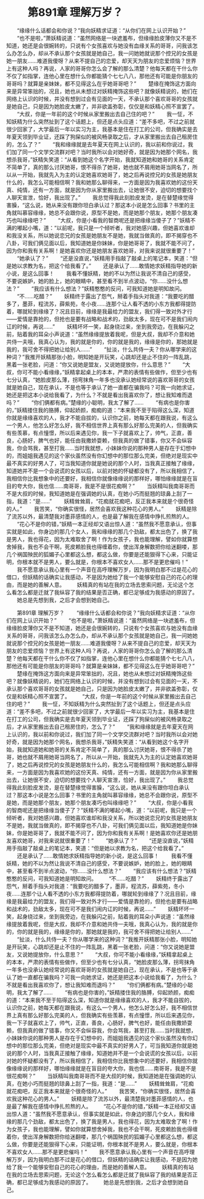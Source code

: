 # 　　第891章 理解万岁？
　　“缘缘什么话都会和你说？”我向妖精求证道：“从你们在网上认识开始？”
　　“也不是啦，”萧妖精说道：“虽然网络是一块遮羞布，但缘缘脸皮薄你又不是不知道，她还是会很婉转的，只说有个女孩喜欢与她没有血缘关系的哥哥，问我该怎么办怎么办，却从不承认那个女孩就是她自己，我一问她她就说那个控兄的女孩是她一朋友……难道我傻呀？从来不提自己的恋爱，却天天为朋友的恋爱烦恼？世界上有这种人吗？再说，人家的哥哥你怎么会了解的那么清楚？他每天都在干什么你不仅了如指掌，连他心里在想什么你都能猜个七七八八，那他还有可能是你朋友的哥哥吗？就算是亲妹妹，都不见得这么在乎她哥哥吧？”
　　楚缘在掩饰这方面向来是异常笨拙的，况且，她也从未想过对妖精掩饰这些吧？就像妖精说的，她们在网络上认识的时候，并没有想到过会有见面的一天，不承认那个喜欢哥哥的女孩就是她自己，只是因为她脸皮太嫩了，并非欲盖弥彰，仅仅是和妖精心照不宣罢了。
　　“大叔，你是一年前的这个时候从家里搬出去自己住的吧？”
　　我一怔，不知妖精为什么突然扯到了这个话题上，但还是点头应道：“差不多吧，不过之前就很少回家了，大学最后一年以实习为主，我基本是住在打工的公司，但我确实是去年夏天领到毕业证，还踩了狗屎似的被风畅录取之后，才从家里搬出去自己租房住的，怎么了？”
　　“我和缘缘就是去年夏天在网上认识的，我以前和你说过，我们加了同一个文学交流群对吧？当时我所以会对她好奇，就是因为她那个网名，我想杀我哥，”妖精失笑道：“从看到她这个名字开始，我就知道她和她哥的关系肯定不简单了，真的那么讨厌她哥，恨不得杀了她哥，她也就不屑用她哥当网名了，所以从一开始，我就先入为主的认定她喜欢她哥了，她之后再说控兄的女孩是她朋友什么的，我怎么可能相信啊？我和她那么聊得来，一方面是因为我喜欢她的这份天真、纯情，还有一方面，就是因为你从家里搬出去，让她很不安，迫切的想要找个人聊天宣泄，恰好，我出现了。”
　　我总觉得我此刻脸皮发烫，是在替楚缘觉得害臊，“这么说，她从来没有跟你坦白承认过？那这本小说是怎么回事？书里的主角就叫慕容缘缘，她总不会跟你说，原型不是她，而是她那个朋友，她那个朋友凑巧也叫缘缘吧？”
　　“大叔，你是小看我的智商呢还是把缘缘当傻子了？”妖精不满的嘟起小嘴，道：“以前呢，我只是一个倾听者，我对她感兴趣，但她喜欢谁却和我没关系，所以她说恋兄的女孩是她朋友不是她，我就当做真的，即不揭穿也不八卦，可我们俩见面以后，我知道她是你妹妹，你是她哥哥了，我就不能不问了，因为你和我有关系啊！是她喜欢你还是她朋友喜欢她哥，对我来说就很重要了！”
　　“她承认了？”
　　“还是没直说，”妖精用手指敲了敲桌上的笔记本，笑道：“但是她以求教为名，把这个给我看了。”
　　还是承认了……敢情她求妖精指导她的新小说，是这么回事！
　　我看不懂妖精，她的不以为然让我说不清自己的感受，不要说嫉妒，她的脸上，她的眼睛中，甚至看不到半点波动，“你……没什么想法？”
　　“我应该有什么想法？”妖精憨憨的反问，可我知道她是明知故问。
　　“不……吃醋？”
　　妖精终于露出了怨气，掰着手指头对我道：“我要吃的醋多了，墨菲，程流苏，薛紫苑，冬小夜……连那个让人看不透的小东方我都得提防着，哪就轮到缘缘了？况且目前，缘缘是我最给力的盟友，我们得一致对外才行——爱情是靠抢的，但抢也是要有战略和战术的，劲敌太多，现在可不是我们闹内讧的时候，再说……”
　　妖精坏坏一笑，起身绕过来，坐到我旁边，在我躲闪之前，贴着我的耳朵小声说道：“虽然缘缘提放着我呢，但是大叔，我却不介意和她共侍一夫哦，我真心认为，我的就是你的，你的就是我的，缘缘是你的，那她就是我的，我可舍不得把她让给别人……”
　　“扯淡，什么共侍一夫？你从哪学来的这种词？”我推开妖精那张小脸，明知她是开玩笑，心跳却还是止不住的一阵乱跳，黑着一张老脸，问道：“你又说她是盟友，又说她提放你，什么意思？”
　　“大叔，你可不能小看缘缘，”妖精拿起桌上的本本，严肃的表情有些做作，但至少也有七分认真，“她脸皮那么薄，拐弯抹角一年多也没承认她经常说的喜欢哥哥的女孩就是她自己，现在承认，不是也等于承认了她一直都在骗我吗？可我一向她求证，她还是把这本小说给我看了，为什么？不就是看出我喜欢你了，想让我知难而退吗？”
　　“你们俩都有病。”楚缘的小聪明，我太了解了……
　　“有病也是你害的，”妖精搂住我的胳膊，仰起娇颜，痴痴的道：“本来我不至于陷得这么深，知道你就是缘缘喜欢的人，我才不能自拔的，认识你之前，她每天都在跟我说，有这么一个男人，他怎么好怎么好，我不相信世界上真有那么好那么完美的人，但我确实有些羡慕，有点憧憬，所以后来遇见你，我一下子就喜欢上了，帅气，正直，善良，心肠好，脾气也好，能任由我撒娇耍赖，但我真的做了错事，你又不会纵容我，你会骂我，甚至打我……当时我就想，小妹妹你说的那种男人是存在于幻想中的，而姐姐我遇见的这个家伙虽然没有你幻想中的那位那么完美，但绝对是现实中最不真实的好男人了，可当我知道你就是她说的那个人时，当我真正接触了缘缘，知道她并不是一个会说谎的女孩以后，以前对她的怀疑都没有了，所以我相信了，我相信你比我想象中的还要好，我相信你就像缘缘说的那样好，哪怕缘缘就是在盲目的夸大你，我也信……南哥哥，我是不是很花痴啊？”
　　当妖精叫我南哥哥而不是大叔的时候，我知道她是在强调她的认真，在她小巧而挺翘的琼鼻上刮了一指，我道：“是……”
　　妖精耸耸肩，“花痴就花痴吧，反正我本来就是个很奇怪的人。”
　　我苦笑，“你确实很怪，居然会喜欢我这种花心的男人。”
　　妖精是除了流苏以外，最清楚我对墨菲感情的人，也是最了解我在感情中挣扎煎熬的人。
　　“花心不是你的错，”妖精一本正经却又语出惊人道：“虽然我不愿意承认，但事实就是如此，你身边的那几个女人，我和缘缘的那几个劲敌，都太出色了，换了我是男人，我也得花，因为太难取舍了啊！作为女孩子，我也能理解，譬如你就算想舍掉我，我也不会干啊，死皮赖脸我也得缠着你，使出浑身解数把你给迷翻喽，那几个祸国殃民的狐媚子心里都这么想，都这么做，你要是还能狠得下心来，只能证明，你根本就不是男人，要么就是，你根本不喜欢女人……那不是更悲催吗！”
　　我不愿意承认我心里有一个声音在高呼理解万岁，因为我明白那不过是花心的借口，但妖精的话确实让我感动，不是因为她给了我一个能够安慰自己的花心的理由，而是她的善解人意。
　　妖精真的有站在我的立场去思索问题，无论这个怎么看怎么都是迁就了我纵容了我的结果是否正确，都已足够成为我感动的原因了。
　　她总是先想到我，之后才会想到她自己。

　　第891章 理解万岁？
　　“缘缘什么话都会和你说？”我向妖精求证道：“从你们在网上认识开始？”
　　“也不是啦，”萧妖精说道：“虽然网络是一块遮羞布，但缘缘脸皮薄你又不是不知道，她还是会很婉转的，只说有个女孩喜欢与她没有血缘关系的哥哥，问我该怎么办怎么办，却从不承认那个女孩就是她自己，我一问她她就说那个控兄的女孩是她一朋友……难道我傻呀？从来不提自己的恋爱，却天天为朋友的恋爱烦恼？世界上有这种人吗？再说，人家的哥哥你怎么会了解的那么清楚？他每天都在干什么你不仅了如指掌，连他心里在想什么你都能猜个七七八八，那他还有可能是你朋友的哥哥吗？就算是亲妹妹，都不见得这么在乎她哥哥吧？”
　　楚缘在掩饰这方面向来是异常笨拙的，况且，她也从未想过对妖精掩饰这些吧？就像妖精说的，她们在网络上认识的时候，并没有想到过会有见面的一天，不承认那个喜欢哥哥的女孩就是她自己，只是因为她脸皮太嫩了，并非欲盖弥彰，仅仅是和妖精心照不宣罢了。
　　“大叔，你是一年前的这个时候从家里搬出去自己住的吧？”
　　我一怔，不知妖精为什么突然扯到了这个话题上，但还是点头应道：“差不多吧，不过之前就很少回家了，大学最后一年以实习为主，我基本是住在打工的公司，但我确实是去年夏天领到毕业证，还踩了狗屎似的被风畅录取之后，才从家里搬出去自己租房住的，怎么了？”
　　“我和缘缘就是去年夏天在网上认识的，我以前和你说过，我们加了同一个文学交流群对吧？当时我所以会对她好奇，就是因为她那个网名，我想杀我哥，”妖精失笑道：“从看到她这个名字开始，我就知道她和她哥的关系肯定不简单了，真的那么讨厌她哥，恨不得杀了她哥，她也就不屑用她哥当网名了，所以从一开始，我就先入为主的认定她喜欢她哥了，她之后再说控兄的女孩是她朋友什么的，我怎么可能相信啊？我和她那么聊得来，一方面是因为我喜欢她的这份天真、纯情，还有一方面，就是因为你从家里搬出去，让她很不安，迫切的想要找个人聊天宣泄，恰好，我出现了。”
　　我总觉得我此刻脸皮发烫，是在替楚缘觉得害臊，“这么说，她从来没有跟你坦白承认过？那这本小说是怎么回事？书里的主角就叫慕容缘缘，她总不会跟你说，原型不是她，而是她那个朋友，她那个朋友凑巧也叫缘缘吧？”
　　“大叔，你是小看我的智商呢还是把缘缘当傻子了？”妖精不满的嘟起小嘴，道：“以前呢，我只是一个倾听者，我对她感兴趣，但她喜欢谁却和我没关系，所以她说恋兄的女孩是她朋友不是她，我就当做真的，即不揭穿也不八卦，可我们俩见面以后，我知道她是你妹妹，你是她哥哥了，我就不能不问了，因为你和我有关系啊！是她喜欢你还是她朋友喜欢她哥，对我来说就很重要了！”
　　“她承认了？”
　　“还是没直说，”妖精用手指敲了敲桌上的笔记本，笑道：“但是她以求教为名，把这个给我看了。”
　　还是承认了……敢情她求妖精指导她的新小说，是这么回事！
　　我看不懂妖精，她的不以为然让我说不清自己的感受，不要说嫉妒，她的脸上，她的眼睛中，甚至看不到半点波动，“你……没什么想法？”
　　“我应该有什么想法？”妖精憨憨的反问，可我知道她是明知故问。
　　“不……吃醋？”
　　妖精终于露出了怨气，掰着手指头对我道：“我要吃的醋多了，墨菲，程流苏，薛紫苑，冬小夜……连那个让人看不透的小东方我都得提防着，哪就轮到缘缘了？况且目前，缘缘是我最给力的盟友，我们得一致对外才行——爱情是靠抢的，但抢也是要有战略和战术的，劲敌太多，现在可不是我们闹内讧的时候，再说……”
　　妖精坏坏一笑，起身绕过来，坐到我旁边，在我躲闪之前，贴着我的耳朵小声说道：“虽然缘缘提放着我呢，但是大叔，我却不介意和她共侍一夫哦，我真心认为，我的就是你的，你的就是我的，缘缘是你的，那她就是我的，我可舍不得把她让给别人……”
　　“扯淡，什么共侍一夫？你从哪学来的这种词？”我推开妖精那张小脸，明知她是开玩笑，心跳却还是止不住的一阵乱跳，黑着一张老脸，问道：“你又说她是盟友，又说她提放你，什么意思？”
　　“大叔，你可不能小看缘缘，”妖精拿起桌上的本本，严肃的表情有些做作，但至少也有七分认真，“她脸皮那么薄，拐弯抹角一年多也没承认她经常说的喜欢哥哥的女孩就是她自己，现在承认，不是也等于承认了她一直都在骗我吗？可我一向她求证，她还是把这本小说给我看了，为什么？不就是看出我喜欢你了，想让我知难而退吗？”
　　“你们俩都有病。”楚缘的小聪明，我太了解了……
　　“有病也是你害的，”妖精搂住我的胳膊，仰起娇颜，痴痴的道：“本来我不至于陷得这么深，知道你就是缘缘喜欢的人，我才不能自拔的，认识你之前，她每天都在跟我说，有这么一个男人，他怎么好怎么好，我不相信世界上真有那么好那么完美的人，但我确实有些羡慕，有点憧憬，所以后来遇见你，我一下子就喜欢上了，帅气，正直，善良，心肠好，脾气也好，能任由我撒娇耍赖，但我真的做了错事，你又不会纵容我，你会骂我，甚至打我……当时我就想，小妹妹你说的那种男人是存在于幻想中的，而姐姐我遇见的这个家伙虽然没有你幻想中的那位那么完美，但绝对是现实中最不真实的好男人了，可当我知道你就是她说的那个人时，当我真正接触了缘缘，知道她并不是一个会说谎的女孩以后，以前对她的怀疑都没有了，所以我相信了，我相信你比我想象中的还要好，我相信你就像缘缘说的那样好，哪怕缘缘就是在盲目的夸大你，我也信……南哥哥，我是不是很花痴啊？”
　　当妖精叫我南哥哥而不是大叔的时候，我知道她是在强调她的认真，在她小巧而挺翘的琼鼻上刮了一指，我道：“是……”
　　妖精耸耸肩，“花痴就花痴吧，反正我本来就是个很奇怪的人。”
　　我苦笑，“你确实很怪，居然会喜欢我这种花心的男人。”
　　妖精是除了流苏以外，最清楚我对墨菲感情的人，也是最了解我在感情中挣扎煎熬的人。
　　“花心不是你的错，”妖精一本正经却又语出惊人道：“虽然我不愿意承认，但事实就是如此，你身边的那几个女人，我和缘缘的那几个劲敌，都太出色了，换了我是男人，我也得花，因为太难取舍了啊！作为女孩子，我也能理解，譬如你就算想舍掉我，我也不会干啊，死皮赖脸我也得缠着你，使出浑身解数把你给迷翻喽，那几个祸国殃民的狐媚子心里都这么想，都这么做，你要是还能狠得下心来，只能证明，你根本就不是男人，要么就是，你根本不喜欢女人……那不是更悲催吗！”
　　我不愿意承认我心里有一个声音在高呼理解万岁，因为我明白那不过是花心的借口，但妖精的话确实让我感动，不是因为她给了我一个能够安慰自己的花心的理由，而是她的善解人意。
　　妖精真的有站在我的立场去思索问题，无论这个怎么看怎么都是迁就了我纵容了我的结果是否正确，都已足够成为我感动的原因了。
　　她总是先想到我，之后才会想到她自己。
